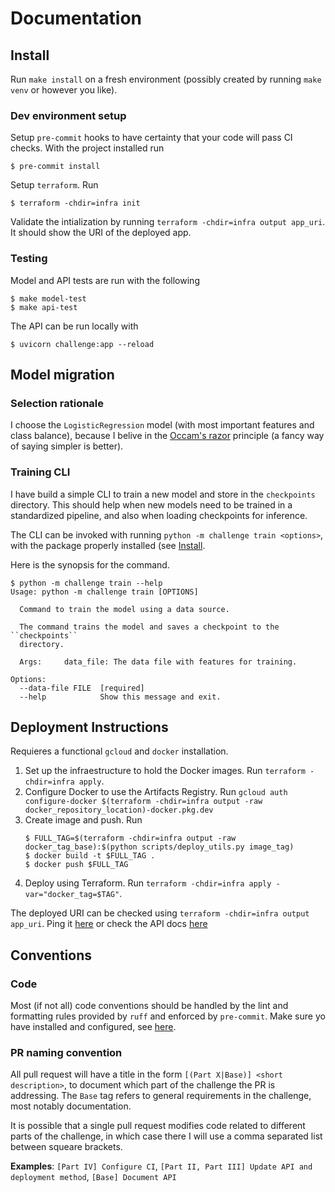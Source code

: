 # Documentation

## Install
Run `make install` on a fresh environment (possibly created by running `make
venv` or however you like).

### Dev environment setup
Setup `pre-commit` hooks to have certainty that your code will pass CI checks.
With the project installed run
```console
$ pre-commit install
```

Setup `terraform`. Run
```console
$ terraform -chdir=infra init
```
Validate the intialization by running `terraform -chdir=infra output app_uri`.
It should show the URI of the deployed app.

### Testing
Model and API tests are run with the following
```console
$ make model-test
$ make api-test
```

The API can be run locally with
```console
$ uvicorn challenge:app --reload
```

## Model migration
### Selection rationale
I choose the `LogisticRegression` model (with most important features and class
balance), because I belive in the [Occam's
razor](https://en.wikipedia.org/wiki/Occam%27s_razor) principle (a fancy way of
saying simpler is better).

### Training CLI
I have build a simple CLI to train a new model and store in the `checkpoints`
directory. This should help when new models need to be trained in a
standardized pipeline, and also when loading checkpoints for inference.

The CLI can be invoked with running `python -m challenge train <options>`, with
the package properly installed (see [Install](install).

Here is the synopsis for the command.
```console
$ python -m challenge train --help
Usage: python -m challenge train [OPTIONS]

  Command to train the model using a data source.

  The command trains the model and saves a checkpoint to the ``checkpoints``
  directory.

  Args:     data_file: The data file with features for training.

Options:
  --data-file FILE  [required]
  --help            Show this message and exit.
```

## Deployment Instructions
Requieres a functional `gcloud` and `docker` installation.

1. Set up the infraestructure to hold the Docker images. Run `terraform
   -chdir=infra apply`.
2. Configure Docker to use the Artifacts Registry. Run `gcloud auth
   configure-docker $(terraform -chdir=infra output -raw
   docker_repository_location)-docker.pkg.dev`
3. Create image and push. Run
   ```console
   $ FULL_TAG=$(terraform -chdir=infra output -raw docker_tag_base):$(python scripts/deploy_utils.py image_tag)
   $ docker build -t $FULL_TAG .
   $ docker push $FULL_TAG
   ```
4. Deploy using Terraform. Run `terraform -chdir=infra apply
   -var="docker_tag=$TAG"`.

The deployed URI can be checked using `terraform -chdir=infra output app_uri`.
Ping it [here](https://latam-challenge-ubomd35csa-uc.a.run.app/) or check the
API docs [here](https://latam-challenge-ubomd35csa-uc.a.run.app/docs/)

## Conventions

### Code
Most (if not all) code conventions should be handled by the lint and formatting
rules provided by `ruff` and enforced by `pre-commit`. Make sure yo have
installed and configured, see [here](dev-environment-setup).

### PR naming convention
All pull request will have a title in the form `[(Part X|Base)] <short
description>`, to document which part of the challenge the PR is addressing.
The `Base` tag refers to general requirements in the challenge, most notably
documentation.

It is possible that a single pull request modifies code related to different
parts of the challenge, in which case there I will use a comma separated list
between squeare brackets.

**Examples**: `[Part IV] Configure CI`, `[Part II, Part
III] Update API and deployment method`, `[Base] Document API`
